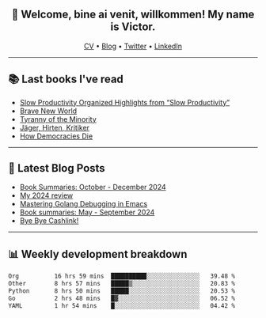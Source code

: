 <h2 align="center">👋 Welcome, bine ai venit, willkommen! My name is Victor. </h2>
<p align="center">
  <a href="https://dornea.nu/cv">CV</a> •
  <a href="https://blog.dornea.nu">Blog</a> •
  <a href="https://twitter.com/victordorneanu">Twitter</a> •
  <a href="https://www.linkedin.com/in/victor-dorneanu/">LinkedIn</a> 
</p>

  <!--
  **dorneanu/dorneanu** is a ✨ _special_ ✨ repository because its `README.md` (this file) appears on your GitHub profile.

  Here are some ideas to get you started:

  - 🔭 I’m currently working on ...
  - 🌱 I’m currently learning ...
  - 👯 I’m looking to collaborate on ...
  - 🤔 I’m looking for help with ...
  - 💬 Ask me about ...
  - 📫 How to reach me: ...
  - 😄 Pronouns: ...
  - ⚡ Fun fact: ...
  -->

---

## 📚 Last books I've read

<!--START_SECTION:books-->
* [Slow Productivity Organized Highlights from “Slow Productivity”](https://brainfck.org/book/slow-productivity-organized-highlights-from-slow-productivity/)
* [Brave New World](https://brainfck.org/book/brave-new-world/)
* [Tyranny of the Minority](https://brainfck.org/book/tyranny-of-the-minority/)
* [Jäger, Hirten, Kritiker](https://brainfck.org/book/j%C3%A4ger-hirten-kritiker/)
* [How Democracies Die](https://brainfck.org/book/how-democracies-die/)
<!--END_SECTION:books-->

---

## 📝 Latest Blog Posts

<!--START_SECTION:blog-->
* [Book Summaries: October - December 2024](https://blog.dornea.nu/2025/01/16/book-summaries-october-december-2024/)
* [My 2024 review](https://blog.dornea.nu/2024/12/19/my-2024-review/)
* [Mastering Golang Debugging in Emacs](https://blog.dornea.nu/2024/11/28/mastering-golang-debugging-in-emacs/)
* [Book summaries: May - September 2024](https://blog.dornea.nu/2024/10/16/book-summaries-may-september-2024/)
* [Bye Bye Cashlink!](https://blog.dornea.nu/2024/07/11/bye-bye-cashlink/)
<!--END_SECTION:blog-->

---

## 📊 **Weekly development breakdown**

<!--START_SECTION:waka-->

```txt
Org          16 hrs 59 mins  ██████████░░░░░░░░░░░░░░░   39.48 %
Other        8 hrs 57 mins   █████▒░░░░░░░░░░░░░░░░░░░   20.83 %
Python       8 hrs 50 mins   █████░░░░░░░░░░░░░░░░░░░░   20.53 %
Go           2 hrs 48 mins   █▓░░░░░░░░░░░░░░░░░░░░░░░   06.52 %
YAML         1 hr 54 mins    █░░░░░░░░░░░░░░░░░░░░░░░░   04.42 %
```

<!--END_SECTION:waka-->
